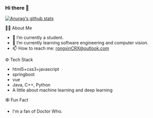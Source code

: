 ### Hi there 👋

[![Anurag's github stats](https://github-readme-stats.vercel.app/api?username=Sparrow612)](https://github.com/anuraghazra/github-readme-stats)

🏃🏻 About Me
- 🔭 I’m currently a student.
- 🌱 I’m currently learning software engineering and computer vision.
- 📫 How to reach me: rongxinCRX@outlook.com

⚙️ Tech Stack
+ html5+css3+javascript
+ springboot
+ vue
+ Java, C++, Python
+ A little about machine learning and deep learning

🕸 Fun Fact
* I'm a fan of Doctor Who.

<!--START_SECTION:waka-->
```text

```
<!--END_SECTION:waka-->
